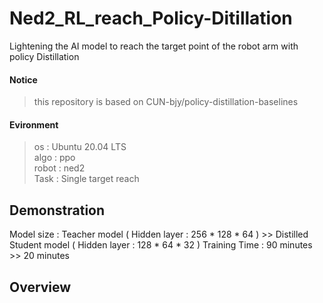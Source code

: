# Ned2_RL_reach_Policy-Ditillation
Lightening the AI model to reach the target point of the robot arm with policy Distillation

#### Notice
>this repository is based on CUN-bjy/policy-distillation-baselines

#### Evironment
>os : Ubuntu 20.04 LTS<br/>
>algo : ppo<br/>
>robot : ned2<br/>
>Task : Single target reach

## Demonstration
Model size : Teacher model ( Hidden layer : 256 * 128 * 64 ) >> Distilled Student model ( Hidden layer : 128 * 64 * 32 )
Training Time : 90 minutes >> 20 minutes

## Overview
